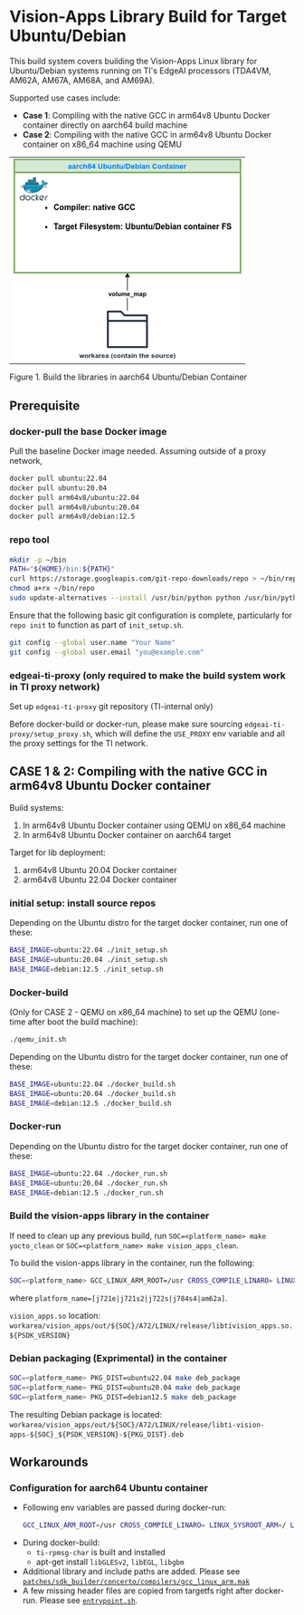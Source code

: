 Vision-Apps Library Build for Target Ubuntu/Debian
==================================================

This build system covers building the Vision-Apps Linux library for Ubuntu/Debian systems running on TI's EdgeAI processors (TDA4VM, AM62A, AM67A, AM68A, and AM69A).

Supported use cases include:

- **Case 1**: Compiling with the native GCC in arm64v8 Ubuntu Docker container directly on aarch64 build machine
- **Case 2**: Compiling with the native GCC in arm64v8 Ubuntu Docker container on x86_64 machine using QEMU

<table>
  <tr>
    <td>
    <img src="docs/diagram_aarch64_container.png" alt="Image 2" style="width: 403px;"/>
    </td>
  </tr>
</table>
<figcaption>Figure 1. Build the libraries in aarch64 Ubuntu/Debian Container</figcaption>

## Prerequisite

### docker-pull the base Docker image

Pull the baseline Docker image needed. Assuming outside of a proxy network,
```bash
docker pull ubuntu:22.04
docker pull ubuntu:20.04
docker pull arm64v8/ubuntu:22.04
docker pull arm64v8/ubuntu:20.04
docker pull arm64v8/debian:12.5
```

### repo tool

```bash
mkdir -p ~/bin
PATH="${HOME}/bin:${PATH}"
curl https://storage.googleapis.com/git-repo-downloads/repo > ~/bin/repo
chmod a+rx ~/bin/repo
sudo update-alternatives --install /usr/bin/python python /usr/bin/python3 1
```

Ensure that the following basic git configuration is complete, particularly for `repo init` to function as part of `init_setup.sh`.
```bash
git config --global user.name "Your Name"
git config --global user.email "you@example.com"
```

### edgeai-ti-proxy (only required to make the build system work in TI proxy network)

Set up `edgeai-ti-proxy` git repository (TI-internal only)

Before docker-build or docker-run, please make sure sourcing `edgeai-ti-proxy/setup_proxy.sh`, which will define the `USE_PROXY` env variable and all the proxy settings for the TI network.

## CASE 1 & 2: Compiling with the native GCC in arm64v8 Ubuntu Docker container

Build systems:
1. In arm64v8 Ubuntu Docker container using QEMU on x86_64 machine
2. In arm64v8 Ubuntu Docker container on aarch64 target

Target for lib deployment:
1. arm64v8 Ubuntu 20.04 Docker container
2. arm64v8 Ubuntu 22.04 Docker container

### initial setup: install source repos

Depending on the Ubuntu distro for the target docker container, run one of these:
```bash
BASE_IMAGE=ubuntu:22.04 ./init_setup.sh
BASE_IMAGE=ubuntu:20.04 ./init_setup.sh
BASE_IMAGE=debian:12.5 ./init_setup.sh
```

### Docker-build

(Only for CASE 2 - QEMU on x86_64 machine) to set up the QEMU (one-time after boot the build machine):
```bash
./qemu_init.sh
```

Depending on the Ubuntu distro for the target docker container, run one of these:
```bash
BASE_IMAGE=ubuntu:22.04 ./docker_build.sh
BASE_IMAGE=ubuntu:20.04 ./docker_build.sh
BASE_IMAGE=debian:12.5 ./docker_build.sh
```

### Docker-run

Depending on the Ubuntu distro for the target docker container, run one of these:
```bash
BASE_IMAGE=ubuntu:22.04 ./docker_run.sh
BASE_IMAGE=ubuntu:20.04 ./docker_run.sh
BASE_IMAGE=debian:12.5 ./docker_run.sh
```

### Build the vision-apps library in the container

If need to clean up any previous build, run `SOC=<platform_name> make yocto_clean` or `SOC=<platform_name> make vision_apps_clean`.

To build the vision-apps library in the container, run the following:
```bash
SOC=<platform_name> GCC_LINUX_ARM_ROOT=/usr CROSS_COMPILE_LINARO= LINUX_SYSROOT_ARM=/ LINUX_FS_PATH=/ TREAT_WARNINGS_AS_ERROR=0 make yocto_build
```

where `platform_name=[j721e|j721s2|j722s|j784s4|am62a]`.


`vision_apps.so` location:
`workarea/vision_apps/out/${SOC}/A72/LINUX/release/libtivision_apps.so.${PSDK_VERSION}`

### Debian packaging (Exprimental) in the container

```bash
SOC=<platform_name> PKG_DIST=ubuntu22.04 make deb_package
SOC=<platform_name> PKG_DIST=ubuntu20.04 make deb_package
SOC=<platform_name> PKG_DIST=debian12.5 make deb_package
```

The resulting Debian package is located:
`workarea/vision_apps/out/${SOC}/A72/LINUX/release/libti-vision-apps-${SOC}_${PSDK_VERSION}-${PKG_DIST}.deb`

## Workarounds

### Configuration for aarch64 Ubuntu container

- Following env variables are passed during docker-run:
    ```bash
    GCC_LINUX_ARM_ROOT=/usr CROSS_COMPILE_LINARO= LINUX_SYSROOT_ARM=/ LINUX_FS_PATH=/ TREAT_WARNINGS_AS_ERROR=0
    ```
- During docker-build:
    - `ti-rpmsg-char` is built and installed
    - apt-get install `libGLESv2`, `libEGL`, `libgbm`
- Additional library and include paths are added. Please see [`patches/sdk_builder/concerto/compilers/gcc_linux_arm.mak`](patches/sdk_builder/concerto/compilers/gcc_linux_arm.mak)
- A few missing header files are copied from targetfs right after docker-run. Please see [`entrypoint.sh`](entrypoint.sh).
